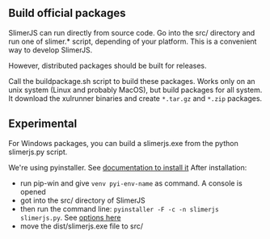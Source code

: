 Build official packages
-----------------------
SlimerJS can run directly from source code.
Go into the src/ directory and run one of slimer.* script, depending
of your platform. This is a convenient way to develop SlimerJS.

However, distributed packages should be built for releases.

Call the buildpackage.sh script to build these packages. Works only on an unix system
(Linux and probably MacOS), but build packages for all system. It download the
xulrunner binaries and create `*.tar.gz` and `*.zip` packages.

Experimental
------------
For Windows packages, you can build a slimerjs.exe from the python
slimerjs.py script.

We're using pyinstaller. See [documentation to install it](http://pythonhosted.org/PyInstaller/#installing-in-windows)
After installation:

- run pip-win and give `venv pyi-env-name` as command. A console is opened
- got into the src/ directory of SlimerJS
- then run the command line: `pyinstaller -F -c -n slimerjs slimerjs.py`.  See [options here](http://pythonhosted.org/PyInstaller/#options-for-the-executable-output)
- move the dist/slimerjs.exe file to src/